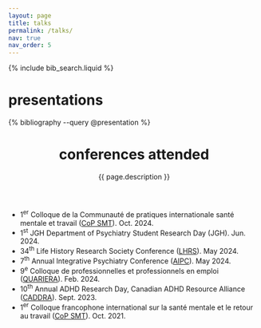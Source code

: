 ```yaml
---
layout: page
title: talks
permalink: /talks/
nav: true
nav_order: 5
---
```


<!-- Bibsearch Feature -->
{% include bib_search.liquid %}

<div class="publications">
    
<h1>presentations</h1>
{% bibliography --query @presentation %}

</div>
<div class="post">
    <header class="post-header">
        <h1 class="post-title">conferences attended</h1>
        <p class="post-description">{{ page.description }}</p>
    </header>
</div>

<div class="conferences">
<ul>
    <li>1<sup>er</sup> Colloque de la Communauté de pratiques internationale santé mentale et travail (<a href="https://colloque2024.santementaletravail.ca/">CoP SMT</a>). Oct. 2024.</li>
    <li>1<sup>st</sup> JGH Department of Psychiatry Student Research Day (JGH). Jun. 2024.</li>
    <li>34<sup>th</sup> Life History Research Society Conference (<a href="https://lifehistoryresearchsociety.com/">LHRS</a>). May 2024.</li>
    <li>7<sup>th</sup> Annual Integrative Psychiatry Conference (<a href="https://colloque2024.santementaletravail.ca/">AIPC</a>). May 2024.</li>
    <li>9<sup>e</sup> Colloque de professionnelles et professionnels en emploi (<a href="https://quariera.com/programmation/">QUARIERA</a>). Feb. 2024.</li>
    <li>10<sup>th</sup> Annual ADHD Research Day, Canadian ADHD Resource Alliance (<a href="https://www.caddra.ca/research/adhd-research-day/">CADDRA</a>). Sept. 2023.</li>
    <li>1<sup>er</sup> Colloque francophone international sur la santé mentale et le retour au travail (<a href="https://colloque2021.santementaletravail.ca/">CoP SMT</a>). Oct. 2021.</li>
</ul>
</div>
